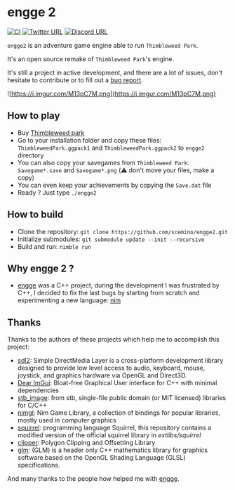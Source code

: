 # engge 2

[![CI](https://github.com/scemino/engge2/actions/workflows/main.yml/badge.svg)](https://github.com/scemino/engge2/actions/workflows/main.yml)
[![Twitter URL](https://img.shields.io/twitter/url?style=social&url=https%3A%2F%2Ftwitter.com%2Fengge_the_game)](https://twitter.com/engge_the_game)
[![Discord URL](https://img.shields.io/discord/701169824495042591)](https://discordapp.com/channels/701169824495042591)

`engge2` is an adventure game engine able to run `Thimbleweed Park`.

It's an open source remake of `Thimbleweed Park`'s engine.

It's still a project in active development, and there are a lot of issues, don't hesitate to contribute or to fill out a [bug report](https://github.com/scemino/engge2/issues/new/choose).

![https://i.imgur.com/M13pC7M.png](https://i.imgur.com/M13pC7M.png)

## How to play

* Buy [Thimbleweed park](https://thimbleweedpark.com)
* Go to your installation folder and copy these files:  `ThimbleweedPark.ggpack1` and `ThimbleweedPark.ggpack2` to `engge2` directory
* You can also copy your savegames from `Thimbleweed Park`: `Savegame*.save` and `Savegame*.png` (:warning: don't move your files, make a copy)
* You can even keep your achievements by copying the `Save.dat` file
* Ready ? Just type `./engge2`

## How to build

* Clone the repository: `git clone https://github.com/scemino/engge2.git`
* Initialize submodules: `git submodule update --init --recursive`
* Build and run: `nimble run`

## Why engge 2 ?

* [engge](https://github.com/scemino/engge) was a C++ project, during the development I was frustrated by C++, I decided to fix the last bugs by starting from scratch and experimenting a new language: [nim](https://nim-lang.org/)

## Thanks

Thanks to the authors of these projects which help me to accomplish this project:

* [sdl2](https://www.libsdl.org/): Simple DirectMedia Layer is a cross-platform development library designed to provide low level access to audio, keyboard, mouse, joystick, and graphics hardware via OpenGL and Direct3D.
* [Dear ImGui](https://github.com/ocornut/imgui): Bloat-free Graphical User interface for C++ with minimal dependencies
* [stb_image](https://github.com/nothings/stb): from stb, single-file public domain (or MIT licensed) libraries for C/C++
* [nimgl](https://github.com/nimgl/nimgl): Nim Game Library,
a collection of bindings for popular libraries, mostly used in computer graphics
* [squirrel](http://www.squirrel-lang.org/): programming language Squirrel, this repository contains a modified version of the official squirrel library in *extlibs/squirrel*
* [clipper](http://www.angusj.com/clipper2/Docs/Overview.htm): Polygon Clipping and Offsetting Library
* [glm](https://github.com/g-truc/glm): (GLM) is a header only C++ mathematics library for graphics software based on the OpenGL Shading Language (GLSL) specifications.

And many thanks to the people how helped me with [engge](https://github.com/.scemino/engge).